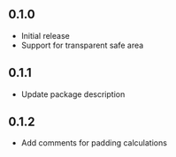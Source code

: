 ## 0.1.0
* Initial release
* Support for transparent safe area

## 0.1.1
* Update package description

## 0.1.2
* Add comments for padding calculations